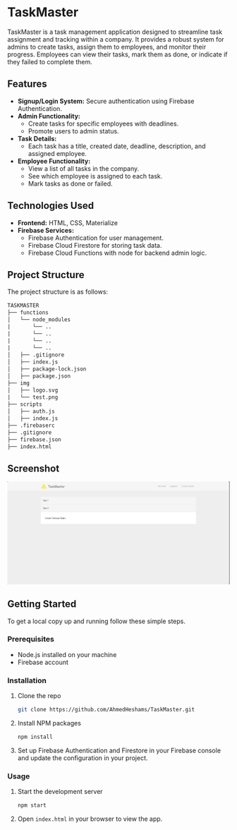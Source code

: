 # TaskMaster

TaskMaster is a task management application designed to streamline task assignment and tracking within a company. It provides a robust system for admins to create tasks, assign them to employees, and monitor their progress. Employees can view their tasks, mark them as done, or indicate if they failed to complete them.

## Features

- **Signup/Login System:** Secure authentication using Firebase Authentication.
- **Admin Functionality:**
  - Create tasks for specific employees with deadlines.
  - Promote users to admin status.
- **Task Details:**
  - Each task has a title, created date, deadline, description, and assigned employee.
- **Employee Functionality:**
  - View a list of all tasks in the company.
  - See which employee is assigned to each task.
  - Mark tasks as done or failed.

## Technologies Used

- **Frontend:** HTML, CSS, Materialize
- **Firebase Services:**
  - Firebase Authentication for user management.
  - Firebase Cloud Firestore for storing task data.
  - Firebase Cloud Functions with node for backend admin logic.

## Project Structure

The project structure is as follows:

```
TASKMASTER
├── functions
│   └── node_modules
|       └── ..
|       └── ..
|       └── ..
|       └── ..
│   ├── .gitignore
│   ├── index.js
│   ├── package-lock.json
│   ├── package.json
├── img
│   ├── logo.svg
|   └── test.png
├── scripts
│   ├── auth.js
│   ├── index.js
├── .firebaserc
├── .gitignore
├── firebase.json
├── index.html
```

## Screenshot

![Project Screenshot](img/test.png)

## Getting Started

To get a local copy up and running follow these simple steps.

### Prerequisites

- Node.js installed on your machine
- Firebase account

### Installation

1. Clone the repo
   ```sh
   git clone https://github.com/AhmedHeshams/TaskMaster.git
   ```
2. Install NPM packages
   ```sh
   npm install
   ```
3. Set up Firebase Authentication and Firestore in your Firebase console and update the configuration in your project.

### Usage

1. Start the development server
   ```sh
   npm start
   ```
2. Open `index.html` in your browser to view the app.


